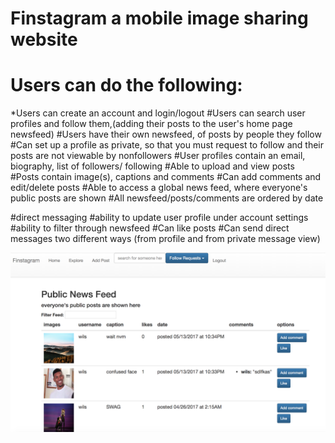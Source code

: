 # Finstagram a mobile image sharing website #

# Users can do the following: #
*Users can create an account and login/logout
#Users can search user profiles and follow them,(adding their posts to the user's home page newsfeed)
#Users have their own newsfeed, of posts by people they follow
#Can set up a profile as private, so that you must request to follow and their posts are not viewable by nonfollowers 
#User profiles contain an email, biography, list of followers/ following 
#Able to upload and view posts
#Posts contain image(s), captions and comments 
#Can add comments and edit/delete posts 
#Able to access a global news feed, where everyone's public posts are shown 
#All newsfeed/posts/comments are ordered by date

#direct messaging 
#ability to update user profile under account settings
#ability to filter through newsfeed 
#Can like posts
#Can send direct messages two different ways (from profile and from private message view)


![Alt text](/FinstagramScreenShot.png?raw=true "Optional Title")
